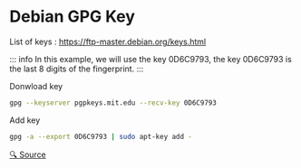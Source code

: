 # Debian GPG Key

List of keys : https://ftp-master.debian.org/keys.html

::: info
In this example, we will use the key 0D6C9793, the key 0D6C9793 is the last 8 digits of the fingerprint.
:::

Donwload key

```bash
gpg --keyserver pgpkeys.mit.edu --recv-key 0D6C9793
```

Add key

```bash
gpg -a --export 0D6C9793 | sudo apt-key add -
```

[🔍 Source](https://www.debian.org/doc/manuals/securing-debian-manual/deb-pack-sign.fr.html)
